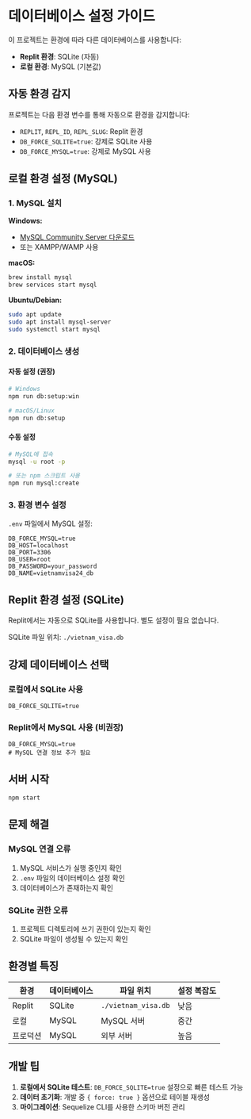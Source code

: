 # 데이터베이스 설정 가이드

이 프로젝트는 환경에 따라 다른 데이터베이스를 사용합니다:

- **Replit 환경**: SQLite (자동)
- **로컬 환경**: MySQL (기본값)

## 자동 환경 감지

프로젝트는 다음 환경 변수를 통해 자동으로 환경을 감지합니다:

- `REPLIT`, `REPL_ID`, `REPL_SLUG`: Replit 환경
- `DB_FORCE_SQLITE=true`: 강제로 SQLite 사용
- `DB_FORCE_MYSQL=true`: 강제로 MySQL 사용

## 로컬 환경 설정 (MySQL)

### 1. MySQL 설치

**Windows:**

- [MySQL Community Server 다운로드](https://dev.mysql.com/downloads/mysql/)
- 또는 XAMPP/WAMP 사용

**macOS:**

```bash
brew install mysql
brew services start mysql
```

**Ubuntu/Debian:**

```bash
sudo apt update
sudo apt install mysql-server
sudo systemctl start mysql
```

### 2. 데이터베이스 생성

#### 자동 설정 (권장)

```bash
# Windows
npm run db:setup:win

# macOS/Linux
npm run db:setup
```

#### 수동 설정

```bash
# MySQL에 접속
mysql -u root -p

# 또는 npm 스크립트 사용
npm run mysql:create
```

### 3. 환경 변수 설정

`.env` 파일에서 MySQL 설정:

```env
DB_FORCE_MYSQL=true
DB_HOST=localhost
DB_PORT=3306
DB_USER=root
DB_PASSWORD=your_password
DB_NAME=vietnamvisa24_db
```

## Replit 환경 설정 (SQLite)

Replit에서는 자동으로 SQLite를 사용합니다. 별도 설정이 필요 없습니다.

SQLite 파일 위치: `./vietnam_visa.db`

## 강제 데이터베이스 선택

### 로컬에서 SQLite 사용

```env
DB_FORCE_SQLITE=true
```

### Replit에서 MySQL 사용 (비권장)

```env
DB_FORCE_MYSQL=true
# MySQL 연결 정보 추가 필요
```

## 서버 시작

```bash
npm start
```

## 문제 해결

### MySQL 연결 오류

1. MySQL 서비스가 실행 중인지 확인
2. `.env` 파일의 데이터베이스 설정 확인
3. 데이터베이스가 존재하는지 확인

### SQLite 권한 오류

1. 프로젝트 디렉토리에 쓰기 권한이 있는지 확인
2. SQLite 파일이 생성될 수 있는지 확인

## 환경별 특징

| 환경     | 데이터베이스 | 파일 위치           | 설정 복잡도 |
| -------- | ------------ | ------------------- | ----------- |
| Replit   | SQLite       | `./vietnam_visa.db` | 낮음        |
| 로컬     | MySQL        | MySQL 서버          | 중간        |
| 프로덕션 | MySQL        | 외부 서버           | 높음        |

## 개발 팁

1. **로컬에서 SQLite 테스트**: `DB_FORCE_SQLITE=true` 설정으로 빠른 테스트 가능
2. **데이터 초기화**: 개발 중 `{ force: true }` 옵션으로 테이블 재생성
3. **마이그레이션**: Sequelize CLI를 사용한 스키마 버전 관리
